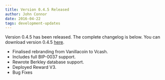 ```yaml
---
title: Version 0.4.5 Released
author: John Connor
date: 2016-04-22
tags: development-updates
---
```

Version 0.4.5 has been released. The complete changelog is below. You can
download version 0.4.5 [here](https://vcash.info).

- Finalised rebranding from Vanillacoin to Vcash.
- Includes full BIP-0037 support.
- Rewrote Berkley database support.
- Deployed Reward V3.
- Bug Fixes
